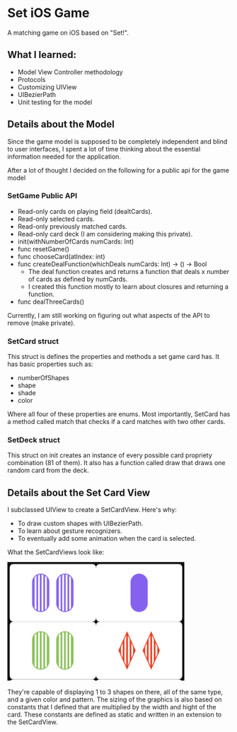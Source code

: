 
# Set iOS Game
A matching game on iOS based on "Set!".

## What I learned:
- Model View Controller methodology
- Protocols
- Customizing UIView
- UIBezierPath
- Unit testing for the model

## Details about the Model
Since the game model is supposed to be completely independent and blind to user interfaces, I spent a lot of time thinking about the essential information needed for the application.

After a lot of thought I decided on the following for a public api for the game model

### SetGame Public API
- Read-only cards on playing field (dealtCards).
- Read-only selected cards.
- Read-only previously matched cards.
- Read-only card deck (I am considering making this private).
- init(withNumberOfCards numCards: Int)
- func resetGame()
- func chooseCard(atIndex: int)
- func createDealFunction(whichDeals numCards: Int) -> () -> Bool
  - The deal function creates and returns a function that deals x number of cards as defined by numCards.
  - I created this function mostly to learn about closures and returning a function.
- func dealThreeCards()

Currently, I am still working on figuring out what aspects of the API to remove (make private).

### SetCard struct
This struct is defines the properties and methods a set game card has. 
It has basic properties such as:
- numberOfShapes
- shape
- shade
- color

Where all four of these properties are enums.
Most importantly, SetCard has a method called match that checks if a card matches with two other cards.

### SetDeck struct
This struct on init creates an instance of every possible card propriety combination (81 of them).
It also has a function called draw that draws one random card from the deck.

## Details about the Set Card View
I subclassed UIView to create a SetCardView.
Here's why:
- To draw custom shapes with UIBezierPath.
- To learn about gesture recognizers.
- To eventually add some animation when the card is selected.

What the SetCardViews look like:

<img src="https://github.com/SGuduru96/set/blob/master/readme_assets/shape_4.png" width = "400" alt="4 cards with shapes on them. From top left: 2 striped purple ovals, 1 solid purple oval, 2 striped green ovals, 2 striped red diamonds."/>
  
They're capable of displaying 1 to 3 shapes on there, all of the same type, and a given color and pattern.
The sizing of the graphics is also based on constants that I defined that are multiplied by the width and hight of the card.
These constants are defined as static and written in an extension to the SetCardView.
